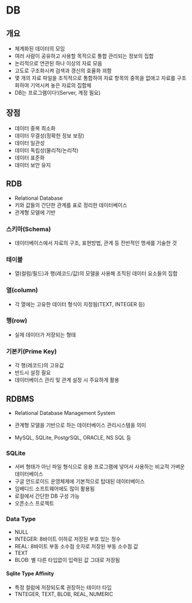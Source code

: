 # DB

## 개요

- 체계화된 데이터의 모임
- 여러 사람이 공유하고 사용할 목적으로 통합 관리되는 정보의 집합
- 논리적으로 연관된 하나 이상의 자료 모음
- 고도로 구조화시켜 검색과 갱신의 효율화 꾀함
- 몇 개의 자료 파일을 조직적으로 통합하여 자료 항목의 중목을 없애고 자료를 구조화하여 기억시켜 놓은 자료의 집합체
- DB는 프로그램이다!(Server, 계정 필요)



## 장점

- 데이터 중복 최소화
- 데이터 무결성(정확한 정보 보장)
- 데이터 일관성
- 데이터 독립성(물리적/논리적)
- 데이터 표준화
- 데이터 보안 유지



## RDB

- Relational Database
- 키와 값들의 간단한 관계를 표로 정리한 데이터베이스
- 관계형 모델에 기반

### 스키마(Schema)

- 데이터베이스에서 자료의 구조, 표현방법, 관계 등 전반적인 명세를 기술한 것

### 테이블

- 열(컬럼/필드)과 행(레코드/값)의 모델을 사용해 조직된 데이터 요소들의 집합

### 열(column)

- 각 열에는 고유한 데이터 형식이 지정됨(TEXT, INTEGER 등)

### 행(row)

- 실제 데이터가 저장되는 형태

### 기본키(Prime Key)

- 각 행(레코드)의 고유값
- 반드시 설정 필요
- 데이터베이스 관리 및 관계 설정 시 주요하게 활용



## RDBMS

- Relational Database Management System
- 관계형 모델을 기반으로 하는 데이터베이스 관리시스템을 의미

- MySQL, SQLite, PostgrSQL, ORACLE, NS SQL 등

### SQLite

- 서버 형태가 아닌 파일 형식으로 응용 프로그램에 넣어서 사용하는 비교적 가벼운 데이터베이스
- 구글 안드로이드 운영체제에 기본적으로 탑대된 데이터베이스
- 임베디드 소프트웨어에도 많이 활용됨
- 로컬에서 간단한 DB 구성 가능
- 오픈소스 프로젝트

### Data Type

- NULL
- INTEGER: 8바이트 이하로 저장된 부호 있는 정수
- REAL: 8바이트 부동 소수점 숫자로 저장된 부동 소수점 값
- TEXT
- BLOB: 별 다른 타입없이 입력된 값 그대로 저장됨

#### Sqlite Type Affinity

- 특정 컬럼에 저장되도록 권장하는 테이터 타입
- TNTEGER, TEXT, BLOB, REAL, NUMERIC